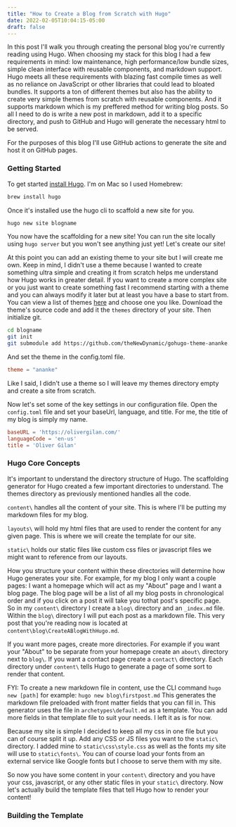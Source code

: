 ```yaml
---
title: "How to Create a Blog from Scratch with Hugo"
date: 2022-02-05T10:04:15-05:00
draft: false
---
```


In this post I'll walk you through creating the personal blog you're currently reading using Hugo. When choosing my stack for this blog I had a few requirements in mind: low maintenance, high performance/low bundle sizes, simple clean interface with reusable components, and markdown support. Hugo meets all these requirements with blazing fast compile times as well as no reliance on JavaScript or other libraries that could lead to bloated bundles. It supports a ton of different themes but also has the ability to create very simple themes from scratch with reusable components. And it supports markdown which is my preffered method for writing blog posts. So all I need to do is write a new post in markdown, add it to a specific directory, and push to GitHub and Hugo will generate the necessary html to be served.

For the purposes of this blog I'll use GitHub actions to generate the site and host it on GitHub pages. 

### Getting Started
To get started [install Hugo](https://gohugo.io/getting-started/installing). I'm on Mac so I used Homebrew:
```bash
brew install hugo
```

Once it's installed use the hugo cli to scaffold a new site for you.
```bash
hugo new site blogname
```

You now have the scaffolding for a new site! You can run the site locally using `hugo server` but you won't see anything just yet! Let's create our site!

At this point you can add an existing theme to your site but I will create me own. Keep in mind, I didn't use a theme because I wanted to create something ultra simple and creating it from scratch helps me understand how Hugo works in greater detail. If you want to create a more complex site or you just want to create something fast I recommend starting with a theme and you can always modify it later but at least you have a base to start from. You can view a list of themes [here](https://themes.gohugo.io/) and choose one you like. Download the theme's source code and add it the `themes` directory of your site. Then initialize git.
```bash
cd blogname 
git init 
git submodule add https://github.com/theNewDynamic/gohugo-theme-ananke.git themes/ananke
```
And set the theme in the config.toml file.
```toml
theme = "ananke"
```

Like I said, I didn't use a theme so I will leave my themes directory empty and create a site from scratch.

Now let's set some of the key settings in our configuration file. Open the `config.toml` file and set your baseUrl, language, and title. For me, the title of my blog is simply my name.

```toml
baseURL = 'https://olivergilan.com/'
languageCode = 'en-us'
title = 'Oliver Gilan'
```

### Hugo Core Concepts
It's important to understand the directory structure of Hugo. The scaffolding generator for Hugo created a few important directories to understand. The themes directory as previously mentioned handles all the code. 

`content\` handles all the content of your site. This is where I'll be putting my markdown files for my blog.

`layouts\` will hold my html files that are used to render the content for any given page. This is where we will create the template for our site.

`static\` holds our static files like custom css files or javascript files we might want to reference from our layouts.

How you structure your content within these directories will determine how Hugo generates your site. For example, for my blog I only want a couple pages: I want a homepage which will act as my "About" page and I want a blog page. The blog page will be a list of all my blog posts in chronological order and if you click on a post it will take you tothat post's specific page. So in my `content\` directory I create a `blog\` directory and an `_index.md` file. Within the `blog\` directory I will put each post as a markdown file. This very post that you're reading now is located at `content\blog\CreateABlogWithHugo.md`. 

If you want more pages, create more directories. For example if you want your "About" to be separate from your homepage create an `about\` directory next to `blog\`. If you want a contact page create a `contact\` directory. Each directory under `content\` tells Hugo to generate a page of some sort to render that content.

FYI: To create a new markdown file in content, use the CLI command `hugo new [path]`
for example: `hugo new blog\firstpost.md`
This generates the markdown file preloaded with front matter fields that you can fill in.
This generator uses the file in `archetypes\default.md` as a template. You can add more fields in that template file to suit your needs. I left it as is for now.

Because my site is simple I decided to keep all my css in one file but you can of course split it up. Add any CSS or JS files you want to the `static\` directory. I added mine to `static\css\style.css` as well as the fonts my site will use to `static\fonts\`. You can of course load your fonts from an external service like Google fonts but I choose to serve them with my site.

So now you have some content in your `content\` directory and you have your css, javascript, or any other static files in your `static\` directory. Now let's actually build the template files that tell Hugo how to render your content!

### Building the Template
